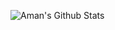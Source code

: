 ![Aman's Github Stats](https://github-readme-stats.vercel.app/api?username=Aman-Preet-Singh-Gulati&count_private=true&show_icons=true&include_all_commits=true)
